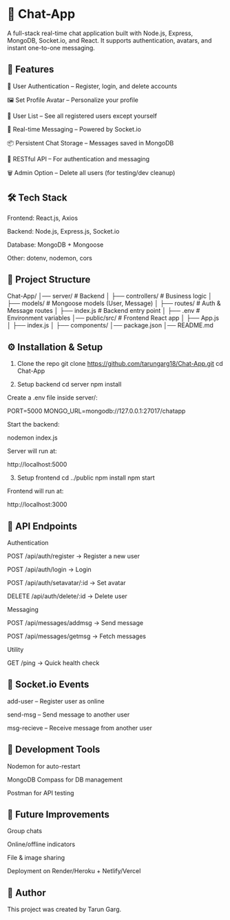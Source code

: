 # 💬 Chat-App

A full-stack real-time chat application built with Node.js, Express, MongoDB, Socket.io, and React.
It supports authentication, avatars, and instant one-to-one messaging.

## 🚀 Features

🔐 User Authentication – Register, login, and delete accounts

🖼 Set Profile Avatar – Personalize your profile

👥 User List – See all registered users except yourself

💬 Real-time Messaging – Powered by Socket.io

📦 Persistent Chat Storage – Messages saved in MongoDB

📡 RESTful API – For authentication and messaging

🗑 Admin Option – Delete all users (for testing/dev cleanup)

## 🛠 Tech Stack

Frontend: React.js, Axios

Backend: Node.js, Express.js, Socket.io

Database: MongoDB + Mongoose

Other: dotenv, nodemon, cors

## 📂 Project Structure
Chat-App/
│── server/               # Backend
│   ├── controllers/      # Business logic
│   ├── models/           # Mongoose models (User, Message)
│   ├── routes/           # Auth & Message routes
│   ├── index.js          # Backend entry point
│   ├── .env              # Environment variables
│── public/src/           # Frontend React app
│   ├── App.js
│   ├── index.js
│   ├── components/
│── package.json
│── README.md

## ⚙️ Installation & Setup
1. Clone the repo
git clone https://github.com/tarungarg18/Chat-App.git
cd Chat-App

2. Setup backend
cd server
npm install


Create a .env file inside server/:

PORT=5000
MONGO_URL=mongodb://127.0.0.1:27017/chatapp


Start the backend:

nodemon index.js


Server will run at:

http://localhost:5000

3. Setup frontend
cd ../public
npm install
npm start


Frontend will run at:

http://localhost:3000

## 🔗 API Endpoints
Authentication

POST /api/auth/register → Register a new user

POST /api/auth/login → Login

POST /api/auth/setavatar/:id → Set avatar

DELETE /api/auth/delete/:id → Delete user

Messaging

POST /api/messages/addmsg → Send message

POST /api/messages/getmsg → Fetch messages

Utility

GET /ping → Quick health check

## 📡 Socket.io Events

add-user – Register user as online

send-msg – Send message to another user

msg-recieve – Receive message from another user

## 🧩 Development Tools

Nodemon for auto-restart

MongoDB Compass for DB management

Postman for API testing

## 🔮 Future Improvements

Group chats

Online/offline indicators

File & image sharing

Deployment on Render/Heroku + Netlify/Vercel

## 👤 Author

This project was created by Tarun Garg.